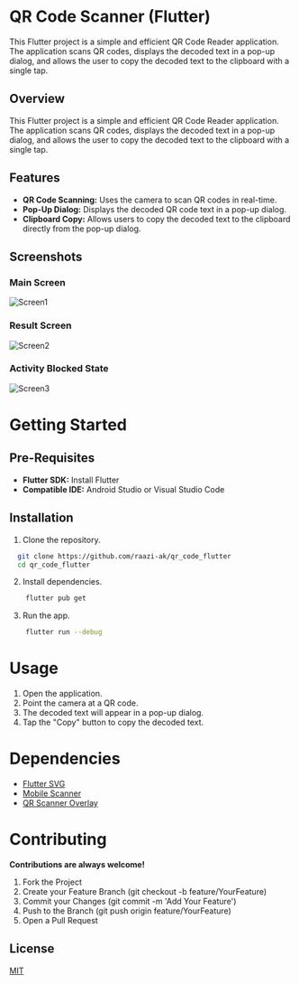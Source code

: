 # QR Code Scanner (Flutter)
This Flutter project is a simple and efficient QR Code Reader application. The application scans QR codes, displays the decoded text in a pop-up dialog, and allows the user to copy the decoded text to the clipboard with a single tap.

## Overview

This Flutter project is a simple and efficient QR Code Reader application. The application scans QR codes, displays the decoded text in a pop-up dialog, and allows the user to copy the decoded text to the clipboard with a single tap.

## Features

- **QR Code Scanning:** Uses the camera to scan QR codes in real-time.
- **Pop-Up Dialog:** Displays the decoded QR code text in a pop-up dialog.
- **Clipboard Copy:** Allows users to copy the decoded text to the clipboard directly from the pop-up dialog.

## Screenshots

### Main Screen
![Screen1](screenshots/Screen1.png?raw=true "Main Screen")
### Result Screen
![Screen2](screenshots/Screen2.png?raw=true "Result Screen")
### Activity Blocked State
![Screen3](screenshots/Screen3.png?raw=true "Activity Blocked State")

# Getting Started

## Pre-Requisites

- **Flutter SDK:** Install Flutter
- **Compatible IDE:** Android Studio or Visual Studio Code

## Installation

1.  Clone the repository.

```bash
  git clone https://github.com/raazi-ak/qr_code_flutter
  cd qr_code_flutter
```

2. Install dependencies.

```bash
    flutter pub get
```

3. Run the app.

```bash
    flutter run --debug
```

# Usage

1. Open the application.
2. Point the camera at a QR code.
3. The decoded text will appear in a pop-up dialog.
4. Tap the "Copy" button to copy the decoded text.

# Dependencies

- [Flutter SVG](https://pub.dev/packages/flutter_svg)
- [Mobile Scanner](https://pub.dev/packages/mobile_scanner)
- [QR Scanner Overlay](https://pub.dev/packages/qr_scanner_overlay)

# Contributing

**Contributions are always welcome!**

1. Fork the Project
2. Create your Feature Branch (git checkout -b feature/YourFeature)
3. Commit your Changes (git commit -m 'Add Your Feature')
4. Push to the Branch (git push origin feature/YourFeature)
5. Open a Pull Request

## License

[MIT](https://opensource.org/license/mit)
